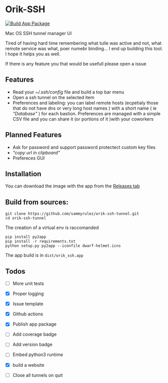 # Orik-SSH

[![Build App Package](https://github.com/sammyrulez/orik-ssh-tunnel/workflows/Build%20App%20Package/badge.svg)](https://github.com/sammyrulez/orik-ssh-tunnel/releases/download/refs%2Fheads%2Fbuild-app/OrikSSH.dmg)


Mac OS SSH tunnel manager UI

Tired of having hard time remembering what tulle was active and not, what remote service was what, poer numebr binding... I end up building this tool. I hope it helps you as well.

If there is any feature you that would be usefull please open a issue


## Features

* Read your _~/.ssh/config_ file and build a top bar menu
* Open a ssh tunnel on the selected item
* Preferences and labeling: you can label remote hosts (ecpetialy those that do not have dns or very long host names ) with a short name ( ie _"Database"_ ) for each bastion. Preferences are managed with a simple CSV file and you can share it (or portions of it )with your coworkers 


## Planned Features


* Ask for password and support password protectect custom key files
* _"copy url in clipboard"_
* Prefereces GUI

## Installation

You can download the image with the app from the [Releases tab](https://github.com/sammyrulez/orik-ssh-tunnel/releases/download/refs%2Fheads%2Fbuild-app/OrikSSH.dmg)

## Build from sources:

```
git clone https://github.com/sammyrulez/orik-ssh-tunnel.git
cd orik-ssh-tunnel
```

The creation of a virtual env is raccomanded

```
pip install py2app
pip install -r requirements.txt
python setup.py py2app --iconfile dwarf-helmet.icns
```

The app build is in `dist/orik_ssh.app`

## Todos

- [ ] More unit tests
- [x] Proper logging
- [x] Issue template
- [x] Github actions
- [x] Publish app package
- [ ] Add  coverage badge
- [ ] Add  version badge
- [ ] Embed python3 runtime
- [x] build a website
- [ ] Close all tunnels on quit




